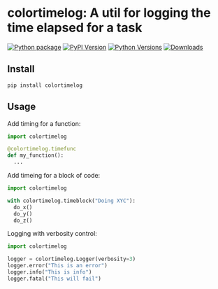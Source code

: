 # colortimelog: A util for logging the time elapsed for a task

[![Python package](https://github.com/wq2012/colortimelog/actions/workflows/python-package.yml/badge.svg)](https://github.com/wq2012/colortimelog/actions/workflows/python-package.yml)
[![PyPI Version](https://img.shields.io/pypi/v/colortimelog.svg)](https://pypi.python.org/pypi/colortimelog)
[![Python Versions](https://img.shields.io/pypi/pyversions/colortimelog.svg)](https://pypi.org/project/colortimelog)
[![Downloads](https://static.pepy.tech/badge/colortimelog)](https://www.pepy.tech/projects/colortimelog)

## Install

```
pip install colortimelog
```

## Usage

Add timing for a function:

```python
import colortimelog

@colortimelog.timefunc
def my_function():
  ...
```

Add timeing for a block of code:

```python
import colortimelog

with colortimelog.timeblock("Doing XYC"):
  do_x()
  do_y()
  do_z()
```

Logging with verbosity control:

```python
import colortimelog

logger = colortimelog.Logger(verbosity=3)
logger.error("This is an error")
logger.info("This is info")
logger.fatal("This will fail")
```
